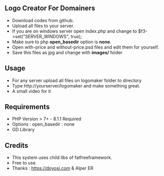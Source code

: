 ## Logo Creator For Domainers
 - Download codes from github.
 - Upload all files to your server. 
 - If you are on windows server open index.php and change to $f3->set("SERVER_WINDOWS", true); 
 - Make sure to php **open_basedir** option is **none**.
 - Open with-price and without-price.psd files and edit them for yourself. 
 - Save this files as jpg and change with **images/** folder

## Usage
 - For any server upload all files on logomaker folder to directory
 - Type http://yourserver/logomaker and make something great. 
 - A small video for it 

## Requirements
 - PHP Version > 7+ - 8.1.1 Required
 - Options : open_basedir : none
 - GD Library

## Credits
- This system uses child libs of fatfreeframework. 
- Free to use. 
- Thanks : https://doyosi.com & Alper ER
